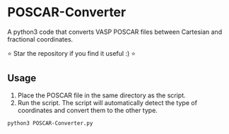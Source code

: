 # POSCAR-Converter
A python3 code that converts VASP POSCAR files between Cartesian and fractional coordinates.

⭐️ Star the repository if you find it useful :) ⭐️

## Usage
1. Place the POSCAR file in the same directory as the script.
2. Run the script. The script will automatically detect the type of coordinates and convert them to the other type.
```bash
python3 POSCAR-Converter.py
```
